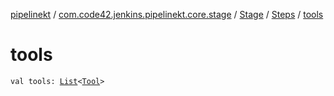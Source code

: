 [pipelinekt](../../../index.md) / [com.code42.jenkins.pipelinekt.core.stage](../../index.md) / [Stage](../index.md) / [Steps](index.md) / [tools](./tools.md)

# tools

`val tools: `[`List`](https://kotlinlang.org/api/latest/jvm/stdlib/kotlin.collections/-list/index.html)`<`[`Tool`](../../../com.code42.jenkins.pipelinekt.core/-tool.md)`>`